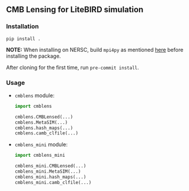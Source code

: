## CMB Lensing for LiteBIRD simulation

### Installation

`pip install .`

**NOTE:** When installing on NERSC, build `mpi4py` as mentioned [here](https://docs.nersc.gov/development/languages/python/parallel-python/#mpi4py-in-your-custom-conda-environment) before installing the package.

After cloning for the first time, run `pre-commit install`.

### Usage

- `cmblens` module:

    ```python
    import cmblens

    cmblens.CMBLensed(...)
    cmblens.MetaSIM(...)
    cmblens.hash_maps(...)
    cmblens.camb_clfile(...)
    ```

- `cmblens_mini` module:

    ```python
    import cmblens_mini
    
    cmblens_mini.CMBLensed(...)
    cmblens_mini.MetaSIM(...)
    cmblens_mini.hash_maps(...)
    cmblens_mini.camb_clfile(...)
    ```
